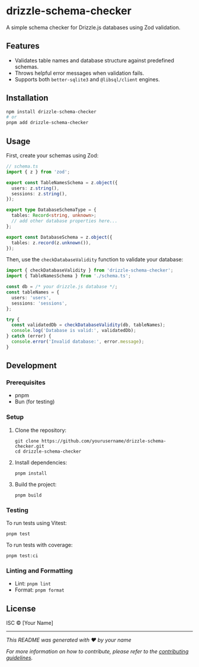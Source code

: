 # drizzle-schema-checker

A simple schema checker for Drizzle.js databases using Zod validation.

## Features

- Validates table names and database structure against predefined schemas.
- Throws helpful error messages when validation fails.
- Supports both `better-sqlite3` and `@libsql/client` engines.

## Installation

```bash
npm install drizzle-schema-checker
# or
pnpm add drizzle-schema-checker
```

## Usage

First, create your schemas using Zod:

```typescript
// schema.ts
import { z } from 'zod';

export const TableNamesSchema = z.object({
  users: z.string(),
  sessions: z.string(),
});

export type DatabaseSchemaType = {
  tables: Record<string, unknown>;
  // add other database properties here...
};

export const DatabaseSchema = z.object({
  tables: z.record(z.unknown()),
});
```

Then, use the `checkDatabaseValidity` function to validate your database:

```typescript
import { checkDatabaseValidity } from 'drizzle-schema-checker';
import { TableNamesSchema } from './schema.ts';

const db = /* your drizzle.js database */;
const tableNames = {
  users: 'users',
  sessions: 'sessions',
};

try {
  const validatedDb = checkDatabaseValidity(db, tableNames);
  console.log('Database is valid:', validatedDb);
} catch (error) {
  console.error('Invalid database:', error.message);
}
```

## Development

### Prerequisites

- pnpm
- Bun (for testing)

### Setup

1. Clone the repository:
   ```
   git clone https://github.com/yourusername/drizzle-schema-checker.git
   cd drizzle-schema-checker
   ```

2. Install dependencies:
   ```
   pnpm install
   ```

3. Build the project:
   ```
   pnpm build
   ```

### Testing

To run tests using Vitest:

```
pnpm test
```

To run tests with coverage:

```
pnpm test:ci
```

### Linting and Formatting

- Lint: `pnpm lint`
- Format: `pnpm format`

## License

ISC © [Your Name]

---

_This README was generated with ❤️ by your name_

*For more information on how to contribute, please refer to the [contributing guidelines](CONTRIBUTING.md).*